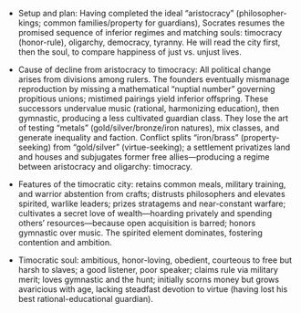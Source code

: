 - Setup and plan: Having completed the ideal “aristocracy” (philosopher-kings; common families/property for guardians), Socrates resumes the promised sequence of inferior regimes and matching souls: timocracy (honor-rule), oligarchy, democracy, tyranny. He will read the city first, then the soul, to compare happiness of just vs. unjust lives.

- Cause of decline from aristocracy to timocracy: All political change arises from divisions among rulers. The founders eventually mismanage reproduction by missing a mathematical “nuptial number” governing propitious unions; mistimed pairings yield inferior offspring. These successors undervalue music (rational, harmonizing education), then gymnastic, producing a less cultivated guardian class. They lose the art of testing “metals” (gold/silver/bronze/iron natures), mix classes, and generate inequality and faction. Conflict splits “iron/brass” (property-seeking) from “gold/silver” (virtue-seeking); a settlement privatizes land and houses and subjugates former free allies—producing a regime between aristocracy and oligarchy: timocracy.

- Features of the timocratic city: retains common meals, military training, and warrior abstention from crafts; distrusts philosophers and elevates spirited, warlike leaders; prizes stratagems and near-constant warfare; cultivates a secret love of wealth—hoarding privately and spending others’ resources—because open acquisition is barred; honors gymnastic over music. The spirited element dominates, fostering contention and ambition.

- Timocratic soul: ambitious, honor-loving, obedient, courteous to free but harsh to slaves; a good listener, poor speaker; claims rule via military merit; loves gymnastic and the hunt; initially scorns money but grows avaricious with age, lacking steadfast devotion to virtue (having lost his best rational-educational guardian).